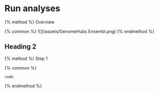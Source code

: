# Run analyses

{% method %}
Overview

{% common %}
![](/assets/GenomeHubs Ensembl.png)
{% endmethod %}


## Heading 2

{% method %}
Step 1

{% common %}
```
code
```

{% endmethod %}


